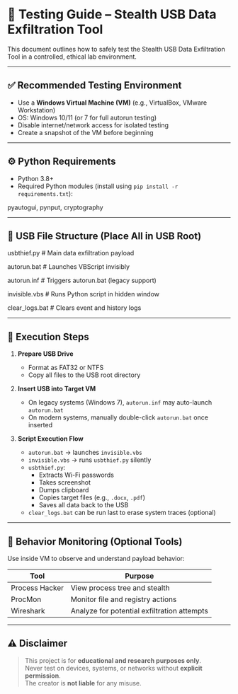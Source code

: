 # 🧪 Testing Guide – Stealth USB Data Exfiltration Tool

This document outlines how to safely test the Stealth USB Data Exfiltration Tool in a controlled, ethical lab environment.

---

## ✅ Recommended Testing Environment

- Use a **Windows Virtual Machine (VM)** (e.g., VirtualBox, VMware Workstation)
- OS: Windows 10/11 (or 7 for full autorun testing)
- Disable internet/network access for isolated testing
- Create a snapshot of the VM before beginning

---

## ⚙️ Python Requirements

- Python 3.8+
- Required Python modules (install using `pip install -r requirements.txt`):

pyautogui,
pynput,
cryptography



---

## 📂 USB File Structure (Place All in USB Root)

usbthief.py # Main data exfiltration payload

autorun.bat # Launches VBScript invisibly

autorun.inf # Triggers autorun.bat (legacy support)

invisible.vbs # Runs Python script in hidden window

clear_logs.bat # Clears event and history logs


---

## 🚀 Execution Steps

1. **Prepare USB Drive**
   - Format as FAT32 or NTFS
   - Copy all files to the USB root directory

2. **Insert USB into Target VM**
   - On legacy systems (Windows 7), `autorun.inf` may auto-launch `autorun.bat`
   - On modern systems, manually double-click `autorun.bat` once inserted

3. **Script Execution Flow**
   - `autorun.bat` → launches `invisible.vbs`
   - `invisible.vbs` → runs `usbthief.py` silently
   - `usbthief.py`:
     - Extracts Wi-Fi passwords
     - Takes screenshot
     - Dumps clipboard
     - Copies target files (e.g., `.docx`, `.pdf`)
     - Saves all data back to the USB
   - `clear_logs.bat` can be run last to erase system traces (optional)

---

## 🧠 Behavior Monitoring (Optional Tools)

Use inside VM to observe and understand payload behavior:

| Tool         | Purpose                        |
|--------------|--------------------------------|
| Process Hacker | View process tree and stealth |
| ProcMon        | Monitor file and registry actions |
| Wireshark      | Analyze for potential exfiltration attempts |

---

## ⚠️ Disclaimer

> This project is for **educational and research purposes only**.  
> Never test on devices, systems, or networks without **explicit permission**.  
> The creator is **not liable** for any misuse.

